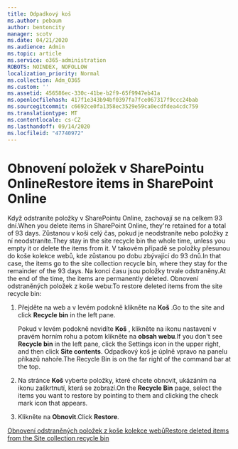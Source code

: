 ```yaml
---
title: Odpadkový koš
ms.author: pebaum
author: bentoncity
manager: scotv
ms.date: 04/21/2020
ms.audience: Admin
ms.topic: article
ms.service: o365-administration
ROBOTS: NOINDEX, NOFOLLOW
localization_priority: Normal
ms.collection: Adm_O365
ms.custom: ''
ms.assetid: 456586ec-330c-41be-b2f9-65f9947eb41a
ms.openlocfilehash: 417f1e343b94bf0397fa7fce067317f9ccc24bab
ms.sourcegitcommit: c6692ce0fa1358ec3529e59ca0ecdfdea4cdc759
ms.translationtype: MT
ms.contentlocale: cs-CZ
ms.lasthandoff: 09/14/2020
ms.locfileid: "47740972"
---
```

# <a name="restore-items-in-sharepoint-online"></a><span data-ttu-id="ccd4d-102">Obnovení položek v SharePointu Online</span><span class="sxs-lookup"><span data-stu-id="ccd4d-102">Restore items in SharePoint Online</span></span>

<span data-ttu-id="ccd4d-103">Když odstraníte položky v SharePointu Online, zachovají se na celkem 93 dní.</span><span class="sxs-lookup"><span data-stu-id="ccd4d-103">When you delete items in SharePoint Online, they're retained for a total of 93 days.</span></span> <span data-ttu-id="ccd4d-104">Zůstanou v koši celý čas, pokud je neodstraníte nebo položky z ní neodstraníte.</span><span class="sxs-lookup"><span data-stu-id="ccd4d-104">They stay in the site recycle bin the whole time, unless you empty it or delete the items from it.</span></span> <span data-ttu-id="ccd4d-105">V takovém případě se položky přesunou do koše kolekce webů, kde zůstanou po dobu zbývající do 93 dnů.</span><span class="sxs-lookup"><span data-stu-id="ccd4d-105">In that case, the items go to the site collection recycle bin, where they stay for the remainder of the 93 days.</span></span> <span data-ttu-id="ccd4d-106">Na konci času jsou položky trvale odstraněny.</span><span class="sxs-lookup"><span data-stu-id="ccd4d-106">At the end of the time, the items are permanently deleted.</span></span> <span data-ttu-id="ccd4d-107">Obnovení odstraněných položek z koše webu:</span><span class="sxs-lookup"><span data-stu-id="ccd4d-107">To restore deleted items from the site recycle bin:</span></span>
  
1. <span data-ttu-id="ccd4d-108">Přejděte na web a v levém podokně klikněte na **Koš** .</span><span class="sxs-lookup"><span data-stu-id="ccd4d-108">Go to the site and click **Recycle bin** in the left pane.</span></span> 
    
    <span data-ttu-id="ccd4d-109">Pokud v levém podokně nevidíte **Koš** , klikněte na ikonu nastavení v pravém horním rohu a potom klikněte na **obsah webu**.</span><span class="sxs-lookup"><span data-stu-id="ccd4d-109">If you don't see **Recycle bin** in the left pane, click the Settings icon in the upper right, and then click **Site contents**.</span></span> <span data-ttu-id="ccd4d-110">Odpadkový koš je úplně vpravo na panelu příkazů nahoře.</span><span class="sxs-lookup"><span data-stu-id="ccd4d-110">The Recycle Bin is on the far right of the command bar at the top.</span></span>
    
2. <span data-ttu-id="ccd4d-111">Na stránce **Koš** vyberte položky, které chcete obnovit, ukázáním na ikonu zaškrtnutí, která se zobrazí.</span><span class="sxs-lookup"><span data-stu-id="ccd4d-111">On the **Recycle Bin** page, select the items you want to restore by pointing to them and clicking the check mark icon that appears.</span></span> 
    
3. <span data-ttu-id="ccd4d-112">Klikněte na **Obnovit**.</span><span class="sxs-lookup"><span data-stu-id="ccd4d-112">Click **Restore**.</span></span>
    
[<span data-ttu-id="ccd4d-113">Obnovení odstraněných položek z koše kolekce webů</span><span class="sxs-lookup"><span data-stu-id="ccd4d-113">Restore deleted items from the Site collection recycle bin</span></span>](https://go.microsoft.com/fwlink/?linkid=866439)
  

